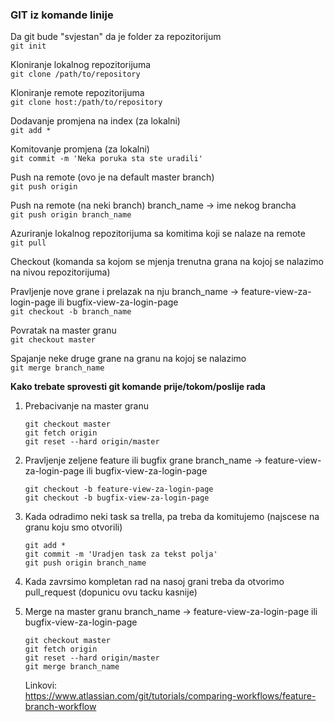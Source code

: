 ### GIT iz komande linije

Da git bude "svjestan" da je folder za repozitorijum  
`git init` 

Kloniranje lokalnog repozitorijuma  
`git clone /path/to/repository`

Kloniranje remote repozitorijuma  
`git clone host:/path/to/repository`

Dodavanje promjena na index (za lokalni)  
`git add *`

Komitovanje promjena (za lokalni)  
`git commit -m 'Neka poruka sta ste uradili'`

Push na remote (ovo je na default master branch)  
`git push origin`

Push na remote (na neki branch) branch_name -> ime nekog brancha  
`git push origin branch_name`

Azuriranje lokalnog repozitorijuma sa komitima koji se nalaze na remote  
`git pull`

Checkout (komanda sa kojom se mjenja trenutna grana na kojoj se nalazimo na nivou repozitorijuma)  

Pravljenje nove grane i prelazak na nju branch_name -> feature-view-za-login-page ili bugfix-view-za-login-page  
`git checkout -b branch_name`

Povratak na master granu  
`git checkout master`

Spajanje neke druge grane na granu na kojoj se nalazimo  
`git merge branch_name`

**Kako trebate sprovesti git komande prije/tokom/poslije rada**
1. Prebacivanje na master granu
    ```
    git checkout master
    git fetch origin
    git reset --hard origin/master
   ```
2. Pravljenje zeljene feature ili bugfix grane branch_name -> feature-view-za-login-page ili bugfix-view-za-login-page
    ```
    git checkout -b feature-view-za-login-page
    git checkout -b bugfix-view-za-login-page
   ```
3. Kada odradimo neki task sa trella, pa treba da komitujemo (najscese na granu koju smo otvorili)
    ```
    git add *
    git commit -m 'Uradjen task za tekst polja'
    git push origin branch_name
   ```
4. Kada zavrsimo kompletan rad na nasoj grani treba da otvorimo pull_request (dopunicu ovu tacku kasnije)

5. Merge na master granu branch_name -> feature-view-za-login-page ili bugfix-view-za-login-page
    ```
    git checkout master
    git fetch origin
    git reset --hard origin/master
    git merge branch_name
   ```
   
   Linkovi:  
   https://www.atlassian.com/git/tutorials/comparing-workflows/feature-branch-workflow
   

